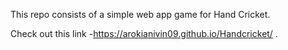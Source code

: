 This repo consists of a simple web app game for Hand Cricket.

Check out this link -https://arokianivin09.github.io/Handcricket/ .
